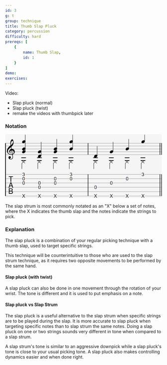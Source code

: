 ```yaml
---
id: 3
g: t
group: technique
title: Thumb Slap Pluck
category: percussion
difficulty: hard
prereqs: [
    {
        name: Thumb Slap,
        id: 1
    }
]
demo: 
exercises:
---
```


Video:
- Slap pluck (normal)
- Slap pluck (twist)
- remake the videos with thumbpick later

### Notation

<div class="tabImg">
  <img src="thumb-slap-pluck.jpg" />
</div>

The slap strum is most commonly notated as an "X" below a set of notes, where the X indicates the thumb slap and the notes indicate the strings to pick.

### Explanation

The slap pluck is a combination of your regular picking technique with a thumb slap, used to target specific strings. 

This technique will be counterintuitive to those who are used to the slap strum technique, as it requires two opposite movements to be performed by the same hand.

#### Slap pluck (with twist)

A slap pluck can also be done in one movement through the rotation of your wrist. The <span class="tt" data-tip="the note's sound depending on your guitar and how you play">tone</span> is different and it is used to put emphasis on a note.

#### Slap pluck vs Slap Strum

The slap pluck is a useful alternative to the slap strum when specific strings are to be played during the slap. It is more accurate to slap pluck when targeting specific notes than to slap strum the same notes. Doing a slap pluck on one or two strings sounds very different in <span class="tt" data-tip="the note's sound depending on your guitar and how you play">tone</span> when compared to a slap strum. 

A slap strum's tone is similar to an aggressive downpick while a slap pluck's tone is close to your usual picking tone. A slap pluck also makes controlling dynamics easier and when done right.